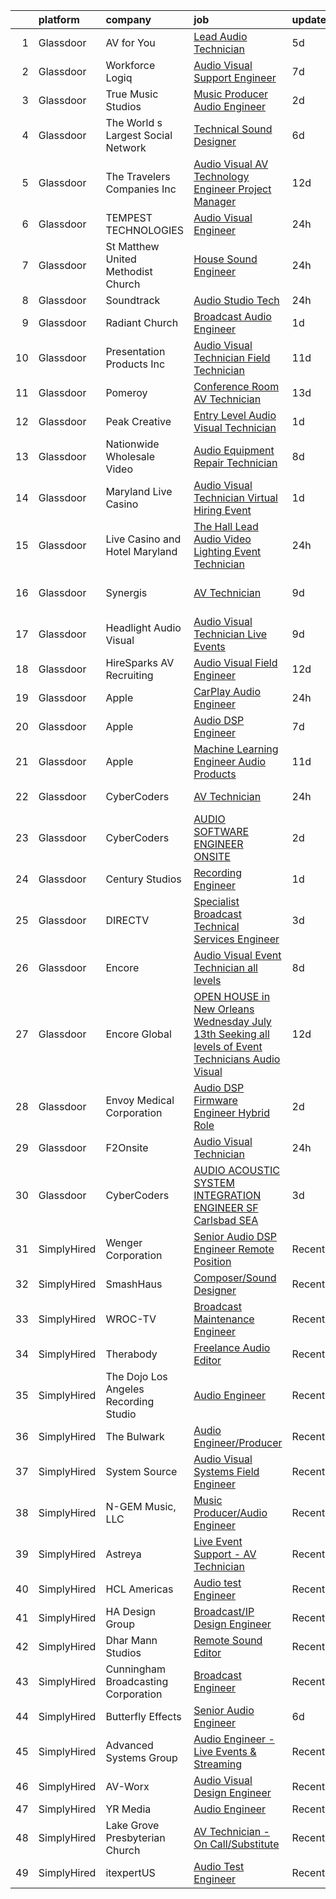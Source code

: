 

|    | platform    | company                               | job                                                                                                                                                                                                                                                                                                                                                                                                                                                                                                                                                                                                                                                                                                                                                                                                                                                                                                                                                                                                                                                                                                                                                                                                                                                                                                                                                                                                                    | update_time   | location                |
|---:|:------------|:--------------------------------------|:-----------------------------------------------------------------------------------------------------------------------------------------------------------------------------------------------------------------------------------------------------------------------------------------------------------------------------------------------------------------------------------------------------------------------------------------------------------------------------------------------------------------------------------------------------------------------------------------------------------------------------------------------------------------------------------------------------------------------------------------------------------------------------------------------------------------------------------------------------------------------------------------------------------------------------------------------------------------------------------------------------------------------------------------------------------------------------------------------------------------------------------------------------------------------------------------------------------------------------------------------------------------------------------------------------------------------------------------------------------------------------------------------------------------------|:--------------|:------------------------|
|  1 | Glassdoor   | AV for You                            | [Lead Audio Technician](https://www.glassdoor.com/partner/jobListing.htm?pos=104&ao=1110586&s=58&guid=00000181d76f78b1bbed2c522f10a7c4&src=GD_JOB_AD&t=SR&vt=w&ea=1&cs=1_452a8bc8&cb=1657176816144&jobListingId=1007977624948&cpc=8B420A8F8A096602&jrtk=3-0-1g7bmuu6jg4er801-1g7bmuu6virlr800-d8b9a1a51ef829f0--6NYlbfkN0CNayYzF1mBaI40OgT78t3Q2d9IxlwDzhsYR4HK7epYUcvSE9uhuRnTwB3XMKr-f0Rgvv7u0tMsSHb-5krd0N5ivpAVyy2OlGdjBUP7rvPa_P-t716QTD6PM-G0bycgkByYN8mDB_c-L0LFlaEyc9x47p89BzQUoPS51Ow82zM5rH30B_FOaAbLyNjI93zm2Fs4ETQaA_wVqR68MRZTt-MwrjKpfmuaoHoybmsSJHJKuGRYvpAcl9Jrd3xQ9PIcmoaZCjxil0NwwQTFlgf5a3_V1vsjlougK06Kgk5KXlAb1P8tDBgSNL4GdivLhfqBGCAg_PV0zaEsEzzDQN9ujEetoVHVZ4QLU1_SGU5k51pwcsNlM9BY7kUWIkRG5852dNZ92VRftDILz9hD2MKM1ndysZWm2IQjVux1zdYJCaJH7IvLX1vnkrxkLYgEXG_D_eTVyl2okZTMAvR0k94lOTdh0zxuIPxxL5WNd1kC-CxFTWzrAfHQvelyrAdcYjXO9Jo%3D)                                                                                                                                                                                                                                                                                                                                                                                                                                                                                                                                                         | 5d            | United States           |
|  2 | Glassdoor   | Workforce Logiq                       | [Audio Visual Support Engineer](https://www.glassdoor.com/partner/jobListing.htm?pos=121&ao=1110586&s=58&guid=00000181d76f78b1bbed2c522f10a7c4&src=GD_JOB_AD&t=SR&vt=w&cs=1_27f241cd&cb=1657176816146&jobListingId=1007970920207&cpc=F41FEAB56D215062&jrtk=3-0-1g7bmuu6jg4er801-1g7bmuu6virlr800-04138dce995ec41d--6NYlbfkN0BhgsxSwl5lo7QzTbtXQkwPrIx61OQPxpk1VFOKOTLj9cEu6ZwTgNE0TNWZoeC26IbZcNpHURef5DZcsMppFEY6s3-W9SOpR5isvCrElJQZ2rCKtj_6XPxEkJsNjUwFBeM8VMJR_fMLx5z23dqzJ-5sJCaO2moYA5hBqwpQXWjNbxf5iOJ5snHhYMyD9GRacy1ZcEaI_0eMtRrq2Htk11h_LyWyAxzYTP17m76ZUoB1oywyN6R2xRCUTjBWlL6MVlsbGm2_wGiybmQI-ODMvdkvMdbbFb6Pz-lkJA19yshNKb9a1d-VN7Ud-b377B4OJVppWdKa6-HTdzqYedc8QBhWnOP2bVffpJIqsQdiM5yd_rgl3QUo6E9EDm7VWpNuUrEG8g0GyJGZKLdZzApdEpC33-9bd1E7AbaFDGT-JcnhrE8WvaNO-4nJyHIVLyH5vAuuDXx2qkXT1-NOeR8ecG9xbXQoi6nW3-4wgvlyWQVEXaqgDwWyxAqKyYbj8A6FKg_0edjpD9SPrhnah7r5RVquRF_8j9zHVM1wuzJBaLbWsC8Blk4BGCsSII52Ifqek56eKspeLGSrdjkFqBTbIrzVVlUum6mZMs-z_IF4I5BROaEBLxgPZCa7eOEptQT3l6oykO2oyXDo6X3hyENeZGs_v-M32tGi-1UTIdAXsoz1Bw_Vid-qKxtOB7S0-cN3hTvAso830bNau0P-dEj5_va5eO_qZ8oLqJALoSrd23DdAWTl_9G5Qcng)                                                                                                                                                                                                                                                                                                    | 7d            | Newark, NJ              |
|  3 | Glassdoor   | True Music Studios                    | [Music Producer Audio Engineer](https://www.glassdoor.com/partner/jobListing.htm?pos=110&ao=1110586&s=58&guid=00000181d76f78b1bbed2c522f10a7c4&src=GD_JOB_AD&t=SR&vt=w&ea=1&cs=1_75c90386&cb=1657176816145&jobListingId=1007982844153&cpc=F7A2269C793D5877&jrtk=3-0-1g7bmuu6jg4er801-1g7bmuu6virlr800-e9ad603f9e1e1b90--6NYlbfkN0Cclaa377q9GeGOs9YARfq_eCDzB33vFgKlz5yYjo8czEdQQh3p8lYfEptMOoQyBJ7vsIfvVrQSJWNSSVEZI10H-7dZwhNuTLvz-qEP_0j4K4QBnJ4CqLCnpYSlWHbBS4qIZQgqN5MCnUg--oZJjHYXCubqSoCaROBEaetwyPCIiDI7YfS0l3UIgBx9lj3JYF3S6fpqJzDJSAR9-7Y6vZndwom5HskJLVvKG3ztbpxo0TMAx24hM05nslvGi2SdSFbN3DRG9ttnCQBENGiGg8gl3Jq8x6OBF_oXvjHwz7zHc0N606DY4_jdgFESt4T9B0K7191sY4m-N_A9-KdXT6-0Mpvb77-NqbK0FMIe_F794d-S02WdKmp3EDP9k4XrJrplquiOSwH7QBDPMU0ym5F5ESrjcoC5SnQhhGS2O7aoJ2HTNpEA9ckjt582GYemAPFUrWS2z6lvkoFnQaLOxv98x461QTFiLCCU7chozQdLlfOtNqd8ok2TFzL65OoiZ_I7horCV8ibSQ%3D%3D)                                                                                                                                                                                                                                                                                                                                                                                                                                                                                                                                   | 2d            | Smithfield, RI          |
|  4 | Glassdoor   | The World s Largest Social Network    | [Technical Sound Designer](https://www.glassdoor.com/partner/jobListing.htm?pos=129&ao=1110586&s=58&guid=00000181d76f78b1bbed2c522f10a7c4&src=GD_JOB_AD&t=SR&vt=w&ea=1&cs=1_e9c1d130&cb=1657176816147&jobListingId=1007975397724&cpc=8795CF9063CD573D&jrtk=3-0-1g7bmuu6jg4er801-1g7bmuu6virlr800-657842c4e48d542a--6NYlbfkN0DSgjPPcnEdvoK3uuxfISLALE6pB1FR7YSHOr_tSg5_QGIhoz_2VqUepdcKLBLI_zSL88PC2MXrQyC8zo8A0slZtXWrTLKNR985l-7TwPgsBaTyHdWgdVa6eqRVkqmsQUtjxbdpqpAnNBt_oMK_XWkSICRKn7Mk-tJK3MGnscNYTzVTtcjE374swuFz9rrIBbi3rNVdrLNVaSgiaCdcpdz9B-8yxHoM5qvwGTXzXYqYhyxqPZ2eV0Ewy5Hym1zYbDQ32T91x_dr6i7mBqQF91sspYz2RUF6dx_WHazYLgk4t5wDBaQYrooAtSRvUcvw46XyaGGNBhkJm8Qff2Du5naV2uFDpvjOP1e_yqkhlWqyeB_Eo55-BNNtvWflxEOCfIxNdhznSBPBBkKBuhxMIN7t1BesCGgQTMTycpUbtbpI1MX7tyKrqzTR4n-UfqlsesQXc8D5kKCYGy5gtdZW_sR9Wh6zOeMk53w0l5pRca9Nrued8Wqunh9DdxyLHVNb0cARfzk09mE1dNNPc5EczDYYuxYHv6_xKC81q1_oX2ExtuZtl_9GHGkeXg2pURL4k_xmyA5VZ-SBig%3D%3D)                                                                                                                                                                                                                                                                                                                                                                                                                                                                        | 6d            | Los Angeles, CA         |
|  5 | Glassdoor   | The Travelers Companies  Inc          | [Audio Visual  AV  Technology Engineer  Project Manager ](https://www.glassdoor.com/partner/jobListing.htm?pos=111&ao=1110586&s=58&guid=00000181d76f78b1bbed2c522f10a7c4&src=GD_JOB_AD&t=SR&vt=w&cs=1_75e12547&cb=1657176816145&jobListingId=1007962119256&cpc=21001CD36CB5FE0E&jrtk=3-0-1g7bmuu6jg4er801-1g7bmuu6virlr800-9157db76399edcec--6NYlbfkN0DwhCR4mE7Dx-CLhz4PI5BhfvPze6ywMzhMsBH5psjCE2akgMDjbc7mgQRF-OO2fE77lmnsitHlMYe71DgCkOAXZbjW_MU9NoF73Rz7QR4gynPML1oO3IhXy6i7KhHOCo_-HDw9Kx3MAhhfqDomPSpYcsyzxPKpoyH0P8Wtxhv9lghcapDdNlyBMSgJukyXz3tuWDGXf68mPuU8Q4_EhDJOK7syWqxJBhB4y3rGBGs9kDhfgCorubOz5NadkjkdAGWOhYmTetOeN1HJiI_3irP4pXbVTrnGWrGzObtVfaUWw-q3ANYIazKPkwW48UKqqyfQ4lvkrqpuHRJk3kynhtXpm1zc7Vq504ch1kOD-QLWlxbv9j1pGN5H8Nl7jrWG_uIUzZBoZg9M4_gsdIBB4gnZbKUJIVKHzERBMlxQHv4j8qZwflagyjoo-bFOb2gYZ9iBHZjRDizvg386Bb67nGKJWnkqMYbIKq5A16Enblv1dhPwN6MS3aIZzMtiWLPGTTHJRi6xfZ2zGtUaUbv81afVGkwc3q20sffjlIsEMNuLsO6JCogiAXY6CUwgx_VQZlNRK8g_-NGZg4aIytmG2Q1F6_Kq5_IfAMFjf19bL1gxc4nJi5hSwj5U)                                                                                                                                                                                                                                                                                                                                                                                                          | 12d           | Hartford, CT            |
|  6 | Glassdoor   | TEMPEST TECHNOLOGIES                  | [Audio Visual Engineer](https://www.glassdoor.com/partner/jobListing.htm?pos=105&ao=1110586&s=58&guid=00000181d76f78b1bbed2c522f10a7c4&src=GD_JOB_AD&t=SR&vt=w&ea=1&cs=1_e9e03f0f&cb=1657176816144&jobListingId=1007987919066&cpc=9B9B026AC90BB95E&jrtk=3-0-1g7bmuu6jg4er801-1g7bmuu6virlr800-691d1b543fc1f0e0--6NYlbfkN0BBGG9LMNqL16EzDx9S3nKk4b6IwprgSJginr0DZD_oWwIUlrrUOnxW0sde15Xq9nuVBGxjQzm21drbsfVwgjm3kjuOGNcg7NhT7OUwJ2y4gfBTIYQp4EQh0nM_eJPaA2pSdZKsr8Th2GlZPi7OTiHZuuXb4dasGqgyqv9PPGpSCTyUC4w6WlQe7S-Cxd3i5c8gS4-Oe7NiGsP7OwpCnhiffoDocDpqxgvHTGKsyyFygRnnds7t9nt9XsvMqURMYxzu4AcoXcK-GNNuYTrDtq6qGVzp-qTDsszLQhe1CNDMG2zX7-vDqVeUW4Y-RVqg6xN5W4EKpJYPpEo_46Bcr3OHjuKtS8NdJQlvzQDi3HCP_ZjpKtQhJmpb0lQTPGfWMtPU_n5i6XG2l90vnWF0bIUsxc-_dI7OHNZEV4UZ8BJLVHGIb5N7te73UoQ0s7FQBlZnKtq4VtPmI7Oww7C6RqcMq7afWr5-xaJaUDwBxYFSLBW5Uu78RvxGyNNo7tVIBSU1sMtFLF4wiA%3D%3D)                                                                                                                                                                                                                                                                                                                                                                                                                                                                                                                                           | 24h           | Issaquah, WA            |
|  7 | Glassdoor   | St  Matthew United Methodist Church   | [House Sound Engineer](https://www.glassdoor.com/partner/jobListing.htm?pos=107&ao=1110586&s=58&guid=00000181d76f78b1bbed2c522f10a7c4&src=GD_JOB_AD&t=SR&vt=w&ea=1&cs=1_e5e6b3a6&cb=1657176816144&jobListingId=1007987696103&cpc=CAF32EB92433BC76&jrtk=3-0-1g7bmuu6jg4er801-1g7bmuu6virlr800-e02605d2229f6e21--6NYlbfkN0DeyJ4CP5CzwT7broxeUwKBt3co1QwKwWitRQqJu2WRZ8WbzOPgHeCMVCJiBN4gdflLkq0eI4jWaarqyYzbPMIZPeOqj5jQDHOTcZuKGJiF5rH5olFcnKcVCcqlxjAAgjGoK-J1-WTii0UNgXwxsO9qIfk1eDCk4vqTRAdzYxUVCC6p18B-ngQd3wxA4f3y9NOl3BXCgkPgpLyEglKhYtkBv4ZJhIFBMVZanub1rcQ_sYrIz7QXOD0AURlkvQRxIxJoDWriD_Xv_fQcjHzL_GZsuH_XWARtqTaYzu_oBQHf3psqNpLHBbc0sdOhcCZJ8i-8XbQEMZbZw2jE33Ut3rFR3FOO3a1PjYmf2yApdJJv9kc9ojT-ZeTOfTM_xN_boRjEezzgAnVtrqpkoaGfPXoTQDBl6yNn_ycyz5Pw3jYQrvP2fpmewuYG2hl0PKR9E3gmA5R-S40tJPgu-2DUd8NfvhNidxNoMziHl92dxqPnf9eKZ7M9eIXPuYh6fHvK0DLG432pzbwSEA%3D%3D)                                                                                                                                                                                                                                                                                                                                                                                                                                                                                                                                            | 24h           | Belleville, IL          |
|  8 | Glassdoor   | Soundtrack                            | [Audio Studio Tech](https://www.glassdoor.com/partner/jobListing.htm?pos=108&ao=1110586&s=58&guid=00000181d76f78b1bbed2c522f10a7c4&src=GD_JOB_AD&t=SR&vt=w&ea=1&cs=1_0bdb7481&cb=1657176816144&jobListingId=1007987555833&cpc=A1F772DE77098288&jrtk=3-0-1g7bmuu6jg4er801-1g7bmuu6virlr800-33cf8d6c4004d8dd--6NYlbfkN0DeXU0vMxLyKhfauY-dgUBa_3v1DHLtGGo4EP_Dl8CiY0U2FbFCTSNbmd0gaUmb010zPH12Zz1DwizMbSE_VwR-CpuyNaVTb6sGPLfp3NKCFuZmHNHyPCZdivsjgPunqQOWDN2R4ZPN0N8imT8bD9TJfb0L4Zlt5jG1YfHPPJ9zBDXIslw1d5TXoadVJu_Zn7t2bcYDnZO9BoxliDasf8Hh8UgjtXYcuUm5t4D3LibHBx82FrNOo2kki8BuzQjGBDUG_wXUo_bBl4_ZUr6P-9ChmQdyWQefN4tXr7pGL2DjiRIgjoXJpmqgDgK-HhHU4PHWTLRQF7GY3XoOTmMkg-CYGT_Wl5P-1ND27ADafYc5Y1l98K03DAHiJHCfPhzXkRhe9sjjGw5Zwc1ldfpi7pVEzW03eEITSMY2tft8EBUqkJ4E950Ku2Wfwxbh_9PlXKg7ClfB-GoICtqe2SLQIiQx33xqzPyl2LRfjtH-FqH1CWrrAV-YKZ7j5QM4_HIvZ2puope6VvlS3g%3D%3D)                                                                                                                                                                                                                                                                                                                                                                                                                                                                                                                                               | 24h           | Boston, MA              |
|  9 | Glassdoor   | Radiant Church                        | [Broadcast Audio Engineer](https://www.glassdoor.com/partner/jobListing.htm?pos=101&ao=1110586&s=58&guid=00000181d76f78b1bbed2c522f10a7c4&src=GD_JOB_AD&t=SR&vt=w&ea=1&cs=1_befa8e8d&cb=1657176816143&jobListingId=1007984626320&cpc=23F39E5DB52D8DE4&jrtk=3-0-1g7bmuu6jg4er801-1g7bmuu6virlr800-4836f4a8d381d79c--6NYlbfkN0CwJTtt1aHfofY1pFW6gTxq81o6kqJz-JZAokkyHztwr8PXZBwxMqUhsfw7X6X-IAzhZs2zkteDCtR6N65Yscf0gd-Y7DImsSP6dxvdiziTBCjH4bfUs1tWaWQL_svIB7Msva420TJjK3HSuqVjxnMsmq7DH_j8-1XejxlNmwMqsVqvwPgm3eNPihhBGFEeAxLfdqKtx0h6GWJSwDu78CjkG5XXRyPYuQETX-37qc2vvIDXkrhFXJz5C0SZelXl4iDZB5H_ph1OvPp8zEgL8r_qjzQ_5w10IMe-bMNf9IWqI4XmIXZsXmHUKx0pLXv-KOXliT4GmGhAnGe2Tdi8aAQWcAqwERyAJ_hIXtqnM4u-v-3jElgSM1mVYcyV5axVvqav5ODQZ1JqBNyP650xgxAMNmsB_ztUdWCdrFChm75atp3NqFTOm1zNJBRxXTT_wRvUi0KMLEcsAaokhqUq8vYL8mbQhwyoib_wIZybhysJ7qliyiPgypMfwBSo3QTxNV6Ar-sNwN3a9w%3D%3D)                                                                                                                                                                                                                                                                                                                                                                                                                                                                                                                                        | 1d            | Tampa, FL               |
| 10 | Glassdoor   | Presentation Products Inc             | [Audio Visual Technician  Field Technician ](https://www.glassdoor.com/partner/jobListing.htm?pos=113&ao=1110586&s=58&guid=00000181d76f78b1bbed2c522f10a7c4&src=GD_JOB_AD&t=SR&vt=w&ea=1&cs=1_16ac8105&cb=1657176816145&jobListingId=1007963584642&cpc=0A88B0016E52E137&jrtk=3-0-1g7bmuu6jg4er801-1g7bmuu6virlr800-87fd261b47411213--6NYlbfkN0DukAwDndutArnS8OT3znlJ-TW2KpK_7rZjO0LfXc6UVL6YByrmn0wnzf-pSzGBKpOh0ekkcZeprlJlEmuP8EGK66V1X-r1R5-WDMQ0sHzTxH4X5jcv5AvENv0ufriTabV-PCWd5dDXNGwRQTR9a3Pr-BryomIQEa2X0J_oCqecUMKgJ4DPA49RL562B_2urOgnI1g2O8UtYURVwkfAd94hJc5QvUaU0vue26Zazocu4EjhK52FZooeKvjVM7NSiPMZvq5uRslajoyQGhcfKrH1kxI9m9_6VhFxSHTpIzakISRibBGk_k46nsD_Hsv2105SmOA8pQWtUzCTbSCAEeqdabefmgOysVLvuDvv7d8oh5Q44sxEAhHdt39old9_3VBisJAgFge9R8MQeSG5PUhZOCV3HuHB5q-N3HLdLFnauw2wlfK-TaYtpuTcageACcA-qtD5aMBHo40yM2hKZ0VE2G7ba780Q1QJaVR6m4W829J35aekOAiVP8cPUKDmNgfWUIhg-Vko_06uQ4MwtKkPmKKmYLS35H0%3D)                                                                                                                                                                                                                                                                                                                                                                                                                                                                                                    | 11d           | New York, NY            |
| 11 | Glassdoor   | Pomeroy                               | [Conference Room AV Technician](https://www.glassdoor.com/partner/jobListing.htm?pos=122&ao=1110586&s=58&guid=00000181d76f78b1bbed2c522f10a7c4&src=GD_JOB_AD&t=SR&vt=w&ea=1&cs=1_5e4631d3&cb=1657176816147&jobListingId=1007959780330&cpc=5EFBB0462F9C6B7A&jrtk=3-0-1g7bmuu6jg4er801-1g7bmuu6virlr800-dbee7c5379e71157--6NYlbfkN0D5SOSjBQnt-biVG4QfmhuhGy-fN04FkfVxiViWqSq7Ud8o3kdrjYe1m6tPSntfjfc5FEIFPckP0dMe-x56BRFesKCiF6S-PG4jiw5tMmE4TvfuvkOiKp7OWDv_CkTV6q79VuiMuHEp_-vEvDrDZefb66KrmyvdxQp7eBzBvgdYkq4sQwKfZsNvg6SFFaZdoSmQ5qEsJbkGdQV3tsJYyMQbqesCy_XZ-22OTXfdHgJXnByogLANHFy4On1p57vggNmNHFKjFl3sEafR6wSa2X_QSBbDZSLzd2RTx6rK9QIPPHOdQSeQsx_kAoqk4iwWshlFBngv1hd13kzKqMMEpvyqRrQPqn48Voi4XF2amqihHX06X50SACw4V-EJ4wnq6i-TD7dIvPlkKd9GeWZagzEI_mAYdKCLkM4M45X__2MLzVWqyMCRuOOPQu9MQmsFkNHTAMuW-BckbLJwNGb-Pp4y6n4FiJk7liPUGoiggNBPy1BIpgE_7dr6UAPCVHdOZomstvfbXviscw%3D%3D)                                                                                                                                                                                                                                                                                                                                                                                                                                                                                                                                   | 13d           | New York, NY            |
| 12 | Glassdoor   | Peak Creative                         | [Entry Level Audio Visual Technician](https://www.glassdoor.com/partner/jobListing.htm?pos=112&ao=1110586&s=58&guid=00000181d76f78b1bbed2c522f10a7c4&src=GD_JOB_AD&t=SR&vt=w&ea=1&cs=1_a4fcc969&cb=1657176816145&jobListingId=1007985332216&cpc=56632219D727AB75&jrtk=3-0-1g7bmuu6jg4er801-1g7bmuu6virlr800-774e777eca383e7f--6NYlbfkN0A4hgeKHdLyHgzaskNEvl2xXMVaueUT71iJOYpLYISQUHyZh2WxViHTLEAbwgzh4d4yO1deqzmp2RkKHIOHjxH56XwQ2hadD88dEdCqb1pyUAnWGzltOsbbZ1KTJdbbgxhq1B00JNRp7soA0BZBHffsfcpewfMUu5Z-KPJUhZLFWmrPX-jt7DkyIW-bHlC8VSNIp-uf3pMYwiHfa2l3nKMU4jZ9Zs5Z96Tyhh3oFAjKz16bx9vsk6cyQg3CrSLOwp9zi5W44yi0-lilsx7tbsWWPe4jrcqc3id7eIV0FWKxu7r72KYk7MKFT8NuzrSibBRJtSJ078QWfZko2-M7VLJDzzbID8abS1P1eVwzhfDII9t7Ex0qpvClPEsAcUNL8THwn-ffSNgomidPL3StXae2nBe-WSqjWQwAzRRBKSCeYtFtLzle6OehkiG0lV-io00KttGAfH8gbYVNYvbinov8W47Nk3slL0DBzvQYb-mEzod2TeSfhAn5TqNAkCuZ8422U-3Ie4Bmag%3D%3D)                                                                                                                                                                                                                                                                                                                                                                                                                                                                                                                             | 1d            | Bellevue, WA            |
| 13 | Glassdoor   | Nationwide Wholesale Video            | [Audio Equipment Repair Technician](https://www.glassdoor.com/partner/jobListing.htm?pos=109&ao=1110586&s=58&guid=00000181d76f78b1bbed2c522f10a7c4&src=GD_JOB_AD&t=SR&vt=w&ea=1&cs=1_77163815&cb=1657176816145&jobListingId=1007969005084&cpc=4F6831AEBD53791F&jrtk=3-0-1g7bmuu6jg4er801-1g7bmuu6virlr800-311c3b332fab6717--6NYlbfkN0AtR68e5gWpPxoovZgA7Udo-dcymoK0NpHFMpIgh7LYz6NI_0tDLsjhK34OJpox6uORBnVYIV02K8DO8T2UYR69Lj4Vnwn2q-TXnH8BL5RGDr19g-BogP49zL9qWqGuf1B9V_plTV3vv8adivBCEO9jjAk34P7qEDzofyre8dtRuqpImTdMsEdjyzVgvwIhq8X8pv1Ez5DQkFYTgalXWx4cMIi2mOBp0jLlHZW7CN9Ws7bhtIo24dI3zGDZhPX8MgSDytPxBDj_jwA_23VnRl_FwNW5OhwGkIVQ4-0rkJPYmFhulqBZx8ebz3T0LT8c0o19mgmFt_eBZgUgq_o7Ih6AsFV3yGs3QbhQZJpFOU_uTntS2acakx0NlK1It6vmi4OWdmL4zmTiOiobZOLqBcoNFBcN9fce4pXYzgYbv39qzKGvZ_a4PoCJsNu_hIcsiWzZfCKBTtXdVXHyvwEO0GQmECStFfAMDbvRxnRV3StS5ak7krYwW26JEZZRWHMRqA3vtaPfRoQmQYF5UX0m_MdK)                                                                                                                                                                                                                                                                                                                                                                                                                                                                                                                           | 8d            | Wixom, MI               |
| 14 | Glassdoor   | Maryland Live  Casino                 | [Audio Visual Technician Virtual Hiring Event](https://www.glassdoor.com/partner/jobListing.htm?pos=117&ao=1110586&s=58&guid=00000181d76f78b1bbed2c522f10a7c4&src=GD_JOB_AD&t=SR&vt=w&cs=1_c7689784&cb=1657176816145&jobListingId=1007985568848&cpc=E773D000C9BC26FA&jrtk=3-0-1g7bmuu6jg4er801-1g7bmuu6virlr800-7a10b1f684816855--6NYlbfkN0Btxs39KmTzjw_u_hUXcyTcLpNeUj18C2Nw5A7DCW0FWKwFVAaSG6fOeo-Ycw7Ui2v0Zqq7CQ83SISR5tcaOJf2wDDUU6_ipYyoLDTcsIcYPnV-r0gW47neIKdHicpqsI_ZJ5ThJ1xaLpvA2kM58gXkxGiBN9MMU0OEWpaC4pT7xqAGMmfaIp_G66Cfot9r247mLqBXNn2wuIiPg7ozusFuV8SEWjcn3FfCznb5OQ3D2XM4aUSqBX6lLFwMXKFr4UWVJq5CZCdY0R_1_eurEr7HCpTcbxeCni_rhy44dfn2d1_ZucGSe6m121pAuf2jeqxBmuocyRMjwq3CPwETUpGiAC1uJ_1nppUCk6sYhxWad1yBW80LxBbCwDwDyikAwW0ABQO602foz0ny33mBr-RJ79cSLjVzNhdNEd3odGt-JUhyxwJITa-isn2Ucr_leBeEEo1njib-iUWvpIyHLCzQJxcdCZnSuRIGjh-HHttEp3wOwR94oXXBebzsR8oaP-I2oXAszbWbCTrIpbPr4ZLM6Gn1LR-eyFDiG70pm9QU5hhnMMnoTeb6dA5MljOHV6Z6zLbGUiB2BLksmRra8YFzdrWwiXXDSJz_ewiscr6hwkDW6lrcLFZ3gY2pYAcg2kMWYWzP7I25ORhAsppEQ-dt0EglT-RFezZ7Xc4E3ye5C72fAMzqknoDF9Oyt5Xo286p-wDVxzNp_pJtede6HDBcRBJRJdAV4pF635uQgr5JoA%3D%3D)                                                                                                                                                                                                                                                                                         | 1d            | Hanover, MD             |
| 15 | Glassdoor   | Live  Casino and Hotel Maryland       | [The Hall Lead Audio Video Lighting Event Technician](https://www.glassdoor.com/partner/jobListing.htm?pos=114&ao=1110586&s=58&guid=00000181d76f78b1bbed2c522f10a7c4&src=GD_JOB_AD&t=SR&vt=w&cs=1_2c506d26&cb=1657176816145&jobListingId=1007986717035&cpc=D99DB9A39DE67464&jrtk=3-0-1g7bmuu6jg4er801-1g7bmuu6virlr800-15fa7f2ecea96249--6NYlbfkN0CEuONQZV2qrcD1IoTqacEJXwDNCJzu0NozpiAFTl9kBgXwRa5iS3Wi7vxzEILZlAlk395ov8IQ7fK_YycI-Pcuy-A25R7lJk1XAF-DCxmCpQq-pYP1T7ZiGzHErr1q998vmMM31r4wOtjqbDU7BWjaHiC61vcUx00jQ9skSV4On3GjfZVXv-ZF_XjWKRj89u7j1K6pCCsKtx_mmk9UiqqefHMSWNCr-2HhKmOv24Xg08VuDKCMiiIdhv8YLXpwizT9FqxWU-QquW2ptW7evmJ6TNcrXZIXERSQSZmgsQQlihY5hZIjbeTLEvZ3yWmvWXBDeT0RvN3NT2ZCHmRlVtAFk0p_Wb7-EM0AxwQ7Hq0XIlejr4sVkIHpCIm2bwhCwgcaIYdzG_om9t8gHkeCR8Ab30AuhBBUiH3aiBMyLziO-A1VDtE1yho7mdWm9PAefaspObcbnHbET_LAgteaIxSxU1UdIV7y8seHpnm1T02mjvrdQwcr6EoOVq9LTS6fhSDp4otKjqbVPFroMxQ6AMzZgaAmVKoQgVMQIhJSlmLjQIwF-RogGP4LxrGUHVo1u0ur5poAXfutEL5XsoYhX6uKubIMnnF7rOvTZLFaJcVxoh1bHo7IaBbK0i3fWOSkqx7yQOwuo89tDVPH052FstR2Q82yYOmWMzBqi_MfATF5sG01QxFtal-QH84MGqu10eKMQ4t2XSg1ty86jpWUGPhilJQgRicHtgSYKSmsy22O04m-mOuoOy7ILgTSVP_hBLPUaAIMRRXqhT_ry-6J1V8i6YImxd3gieuXxxfVBEab8_0DHVQzEGAq)                                                                                                                                                                                                              | 24h           | Hanover, MD             |
| 16 | Glassdoor   | Synergis                              | [AV Technician](https://www.glassdoor.com/partner/jobListing.htm?pos=120&ao=1110586&s=58&guid=00000181d76f78b1bbed2c522f10a7c4&src=GD_JOB_AD&t=SR&vt=w&ea=1&cs=1_5b9b4d60&cb=1657176816146&jobListingId=1007965639465&cpc=56632219D727AB75&jrtk=3-0-1g7bmuu6jg4er801-1g7bmuu6virlr800-fd7598da33a9b4dc--6NYlbfkN0DW_ZuMbP_m-EQUZBg93ahRtEkkdXdviKhoJnsIHoZm_Bzf5R8b_260hvBh4tWqlvgqo6wCE_8qbFSVyl993sxKCw4m3d2tCKabk4UKSO3vk3r6ER3zZvnP057MWuQwpMS44v0nRhzMCdA1EAdQtt6axGp5efKVy8YgsP8l30hOo6bmpieE8-lgEWYV7n5uVEq7oTpEmGuNS_1LrSCQx_FU6vUCkn5SWhqRcSTJAGQSTwYRZ4u5upI54FNolXorVFYMaEmA8eU28JJAjP0My33LM4YYcZeS7ksHGQ4I0JXBMUQY9JnFleY0XzSN5i_t1sY2zHujlIOPi-Qzy8EzgqzRjUYrmfQlwJVnevNbU66TPvrcBqRSJp6YhM8svuSFqGOEseNuCdaQaY4dk06YsNK2EGPSgC3QnIi28Gv1AQEITwtBXb1KQRbGSxBdKmCAGqdCzV5GSjdSX-DM_EU2tWtNmvuEYgYdBnT3u5sHxaxvkXanad0G5qeYI7s-nMlFujE%3D)                                                                                                                                                                                                                                                                                                                                                                                                                                                                                                                                                                 | 9d            | San Francisco, CA       |
| 17 | Glassdoor   | Headlight Audio Visual                | [Audio Visual Technician  Live Events](https://www.glassdoor.com/partner/jobListing.htm?pos=103&ao=1110586&s=58&guid=00000181d76f78b1bbed2c522f10a7c4&src=GD_JOB_AD&t=SR&vt=w&ea=1&cs=1_13562107&cb=1657176816144&jobListingId=1007965905954&cpc=25939720E3C1BA99&jrtk=3-0-1g7bmuu6jg4er801-1g7bmuu6virlr800-7c1758b197773256--6NYlbfkN0D5EoDI19pzLD_ZoAvoqM1-O9qeTV9KvYbDAr1-bMzVceZA0cQEimOqcpBHtyKcLlYQIaWwud5xNY_QtwgDZG2ffSmPv3n_r7Kp18XyPDPZoWDXKp3bjjtHOIqgBJnvYKW442XP3DU0WEGv5rV-aa6zNa0rMEWIE7AO-GCxfTV-FQ0P8_vRjxeJ2syUAJomBtppZUXg9jr5Lq6neURemEhbfDweqimaCsnibvFCX0SoNV-dWQx8QaeyX8118dZ-SzoKBqNZvxrOy_0DOpXV-05IoABS7OH6T9CGDQvZ6oU2cgEuJPuK6i4wGF3ym4GL_kXT9rVKaZRvSwzhPJ3VqHcNrcKZr1_8Q6BWfNpMKoolk0OHIRHFw64uUe0Hcw-KAeJcp8SCWxRbey8qg44Egml8CfiM_ZG_EnbK6PpmAkA9mBee5UkUnMvLyIT-fkda7_272As61MY0ynZcBh2nrzakStrt-zhye2Fd5biFToSFTMFUP87ETZl_YdMNVRocGRj_6bzQXcGb8xIM29DTyrS1FRMUPFf21Tc%3D)                                                                                                                                                                                                                                                                                                                                                                                                                                                                                                          | 9d            | Portland, ME            |
| 18 | Glassdoor   | HireSparks AV Recruiting              | [Audio Visual Field Engineer](https://www.glassdoor.com/partner/jobListing.htm?pos=125&ao=1110586&s=58&guid=00000181d76f78b1bbed2c522f10a7c4&src=GD_JOB_AD&t=SR&vt=w&ea=1&cs=1_19500816&cb=1657176816147&jobListingId=1007962002860&cpc=217C45A42544DB93&jrtk=3-0-1g7bmuu6jg4er801-1g7bmuu6virlr800-81184c844dfa92f3--6NYlbfkN0CgISsLKYw0qJRFWluNVVgIYeD3xM8qesrjCvAKwjwwKRSQqxAUlElEhVVO1a0J4UkA37poQgjbZY1QnDTPT4wS0_E0_dOPhz9b7tU5JjqzJS1dMLA1AzCzxnGbsVx9aUqbHR8up0zyA7HgNw_mohGK8b_MkA3gUE-1OV1kvumezIQA3fLQjC3MZmndA_s6r_Rt0-UiMnVXx24M2sGzHiX_QNMjWQPdMKODXkNehGUPYoZbRQ0D8hjJoL5_vOS6zEtVs5M3xxrhhPfwoA2_dti49W4Drr4kyG_udoX9vqHcASqp0ic-7PVBlagBtAJ_uluHHDley3IladIlSQKeuWbHdvFIqerkAEsIH5TOsGoB3miuUtV1Q8XrFQYfq1cg_xXsO50D_hP8QI11Y9GdLPH6NT3eFv3zuJYon1bUsgDJUtdNWXwizrYXKrjTlXdUGXC3IM1WUNRItXYp-U9Zfx9AczjcWhogRfX2iGQeRDmdfoVtXuMAtk_5yexmG_jyy7S1jC-dLB7hC-V0J-7ok6gq)                                                                                                                                                                                                                                                                                                                                                                                                                                                                                                                                 | 12d           | Washington, DC          |
| 19 | Glassdoor   | Apple                                 | [CarPlay Audio Engineer](https://www.glassdoor.com/partner/jobListing.htm?pos=119&ao=1110586&s=58&guid=00000181d76f78b1bbed2c522f10a7c4&src=GD_JOB_AD&t=SR&vt=w&cs=1_fc3abb3b&cb=1657176816146&jobListingId=1007988604857&cpc=F41FEAB56D215062&jrtk=3-0-1g7bmuu6jg4er801-1g7bmuu6virlr800-7aa30b78084fdf02--6NYlbfkN0BvKrLyj5gPmtZO9T8euul8TCxuuKNOtzRJOomxnwSEodTz2Bc-sPZlt2Zgji_QUXHm5gyoIT_Mztd0717o-bWxu__rngjRigbrzFgwMe57thp_HAy0guYrPX05nCSAA5Zd5Pw7hbZkRQ4ntthYz3Pg1g5rOfa8OueFUwg5JKb-JmnuP8WtmTboPjheOVMkC-dDI2EeYzKJG0-J8V02v2cBqyWaIzXaJSipf6lNnP0o7pxmnEfRr6IjlG8J5ht1Kl2DK53Ukw6NP-9C4P1xeOV8kmhBGvzooclpUnflpHpucxXs8F_8yiaq9XZHmbvlEedV8v2ndtpnAgkbWUUi6ZLUmasfAZcXNpoY729ojdtorPbbewDSnY8t7WF1al1dWg89Cg_KDxUKJUfnsHvCnYs4YJ3fm_YG2B6EDeamlkG1sKAWa30a_aFSJuJaz1DDpbIXLHjhOtoL6IfwxlbIUJyYtovlBS5Ohh1rG6Orpxjy2E-oYmV8yrFw6b6d-9CPfz9UsKZEvy6D-wR1t1VT9zdI-jzLBsdSYy6YRkOWQniZDEqifRVP7mrk8qJeRx9Na64FZPs7zT55Zr5_irNBZ3zez67YIzuitus5KXxkBFYIytb75GEpUYQzxzp0JaBmUGsZM7TvhDwZ8_45JFmr424cJhLej5NdT4gUwGWGLWIDN6bNlbKFJOuVW-y4nAko3PvsNwY7BdfivU0pNBVyiPsk5MaQI8dBY4fnLasQAGaCxNdxYvKkqqp_AbkUpsUcSaTUaFUJnV6K4NCY3jBFOu1uJK-IO-nYBcjrCJJnzska66suSJUwsiIs6-Xl7E_B2oPPMO3vzH2ghCE-08UbzzeAfNoPWsthmeUJl0HPli8GMLLGyH6kphTsQYfTczEBfj1hUJKJcYWFFGiDeQKeWSj3B13X6JpLG3KTo_Svtjutbf4By5P0ODSGBLIxHnjm365fhhgphbiC4g%3D%3D)                                                                               | 24h           | Cupertino, CA           |
| 20 | Glassdoor   | Apple                                 | [Audio DSP Engineer](https://www.glassdoor.com/partner/jobListing.htm?pos=118&ao=1110586&s=58&guid=00000181d76f78b1bbed2c522f10a7c4&src=GD_JOB_AD&t=SR&vt=w&cs=1_cca5243d&cb=1657176816146&jobListingId=1007970094257&cpc=AC285F3A3ECA6BB0&jrtk=3-0-1g7bmuu6jg4er801-1g7bmuu6virlr800-c3a61125cf6b7ee1--6NYlbfkN0BvKrLyj5gPmtZO9T8euul8TCxuuKNOtzRJOomxnwSEodTz2Bc-sPZlt2Zgji_QUXGiuRh9ISVi1yXfoi4KdYVy_-NmHbwP0kF9DbxmkreV3slSApOG5ykhYULf8iWy3-AJbx2AmRSR5un8re6dw_4UFsU6HHr4aIAogrDNTybCeI0ve0K7NIko_-gmAe1KSR0xW7s2vV5WWlbg8tBEt2YX8I6Qd8AJ7qKgRcGz65ceDHsI1rET4BOJkZj3jELPMyKvticgL6kr4PX-GjLeOGKfi4WVDCC4u_i7jOtoOmO1AAPl4DRjF8qUSXBbBMjMxPgOPeT4Jgk4vMQmt-8GjHZOtQn9AKXelubwdd3MmWg3WTLF_YEHYgvk3ZZ03BU1DAjGGEW1SDaVjhyzO2FKy5CWThDeUlB_iqttctwaCUa6PsOSoyZHXybKrsl7X5r9yNbDq89qqZgK-dlv5SOB4KK_v1Bu2p7u6-SwdLKhrepBdm4UKkBtuboNJTQ7TJJCCA4Qp9pZaThcIiWJ8HPvXCvb1AJdtTNa-uoOJuESjueftRZVr2Xvz5SkdBNKgYFCAe82LJYS-FH6r_ejzkQ7vhu2V7-UIDgqcM2mkQ9RGfdpnSn7cys5URxHZHawEqJos1ZtymVHYNwNIokbYi55SCq4ZduEE2Sn8r-gBj7HIq-x7k3KVB5qluO5e3m6FDjlsf0jZYK8q5m5--8mAgY3xBR85N3d_jljwFJFzo3mGGn7-3G9QDcdsPiqfAgo6IsPsb8Gd2glhE5780OfsDYZ1oJ6rdaZgyb6PZ0E3G5JRTEMfU-ZHbGDLQbEu1yhwjTx4vnVDNTBFh7Ct_h9TimA4fuDHSyg51mzsh4m1ePs5VrY_fc1X8rf_fCftbmRzeBPcMAi5xeIUxBT9-RCkq_IJj4xNHYLdTSwv6GjIXweu82sDJBJeQ-MNCVYb_HoJiGobbA%3D)                                                                                                 | 7d            | Cupertino, CA           |
| 21 | Glassdoor   | Apple                                 | [Machine Learning Engineer  Audio Products](https://www.glassdoor.com/partner/jobListing.htm?pos=116&ao=1110586&s=58&guid=00000181d76f78b1bbed2c522f10a7c4&src=GD_JOB_AD&t=SR&vt=w&cs=1_8bfa9a16&cb=1657176816145&jobListingId=1007963574780&cpc=5EFBB0462F9C6B7A&jrtk=3-0-1g7bmuu6jg4er801-1g7bmuu6virlr800-c49561d505b56c66--6NYlbfkN0BvKrLyj5gPmtZO9T8euul8TCxuuKNOtzRJOomxnwSEodTz2Bc-sPZl8WPllYOnI2hdnddGV9WK-yG4EctdurmsYwC992_5eXYIZR5lJ9xYBk_c5lstKlbpnEOWoZXcRo7NjLf_0wBQDP3kvrgQQTOpgCWfN13f-FPi62jZtSX6_QqHJ3T5ZUUxJ83Xf3xom5HoBH4XsJNUdR9Zcd1OqczRzqqVjyqwOpwCXKJCIcu2PyprxmfwqmagGloyswMxTjqmO-piP-xg6So0UsLefKUyBQRCQpKN3AKSdDa77aFGRF0vIPDdKQFCr8YH8vvy89KQOy4LeEcfXPK2PBDta95gPDvzqpvRoXlVa6WFJsVfuk8CRQoFOnYrOXgrP4bp_YpKIQleH1LcVcnHq0eZABX8rCgg_L3ATUAB9QFHHNhY6z87jn1DSHDSvGbfYLQtpJ19r6TzFLDJGXEPsvJQxq_v-WN0oiwdfhOpGMRHHwgOOesacUmsNO6hpqqgM1WS_Mdr0A2bcI1Ihk5RkYbc4izaUQIx5Ck4QK1uFPgu0ukQatyU9brmEubxGLBi4BukNBvHQ4V95Qxx4ivMQbtVQsQd_BCzP5rPSAKhCYAVOHFtrHpoeMk9iF9Y4XAstycJu8zTQdIoY2lEUuqOCz5NzNiDLZn8MldwrXQ5pAiRQQQg_2c67sIq8dg8AdbpZGZ-Y4hUufh0CGDC1lBlmVtoYwe26NWOTB55N7wxVLB8qH3GtPOIwtpS9xkCAAmuGWNdkewB7La1pUbX4SChNtd5saA7FEzQCO1fww0ALw0HyxSjD3s5FJ3c_Twdtvl9BywZChSHUm7WeVq2372fL6DuPpebI6ZQLvwxUJkDZH5TfyomFnfWb--iqV86iWTHzhYu2PgQzI0rV3STw4t_M5AB8HKQJ-_HeUz1cPPrLw6Z9Pct7pf_a5-J6AVgjLaA4outYCKzVKUxjXoz_8sHU1n6vB5ihQHaCoC5B702MxeCJXP8AQ%3D%3D)                            | 11d           | San Diego, CA           |
| 22 | Glassdoor   | CyberCoders                           | [AV Technician](https://www.glassdoor.com/partner/jobListing.htm?pos=128&ao=1110586&s=58&guid=00000181d76f78b1bbed2c522f10a7c4&src=GD_JOB_AD&t=SR&vt=w&ea=1&cs=1_77ff053a&cb=1657176816147&jobListingId=1007987517308&cpc=B076152010A3B66C&jrtk=3-0-1g7bmuu6jg4er801-1g7bmuu6virlr800-57c348b994197476--6NYlbfkN0CpFJQzrgRR8WqXWK1qKKEqALWJw739KlKqr2H-MSI4eoBlI4EFrmor2FYZMP3muM3OOity3yEcY8nu5eF8yDKUNSsU-RrDvJByOoZO_3w_KZJ1WtCmEHswGd8FfBKxEFK4M3ALf9j7XR5A4F7mGwNJjkg3XYGzUYi3rBsv172iHO9NyYA5-Bb0hO7r7XclgbYWaoI4Zr0uyf-Ov1H_5abY6783Oy-7YaQrnP3VS9G73rajNFA1i7l5dJX4afa0shra0OB9339Z3LFQXWwdWjZPT6CNnLw7LJ2jQLBsFM1Nd-7dfKwcwxmD3BEiPlkKYfkiofpD4rJXN20x8_JD-i3V006ydXbFKPn_G4iTDDuxD6GrQgJ_TY6F-iQEEuPZnZlTZQH21ePgEas2TshWuejxY-Zka3mhpIgzIOP13oIai6VXGwIgylsIfARlyz1uF0VQClIs-n6yfwSDHfzApvIP1T0RyO_wbVR2n8jF5F2oIDiYgsmXZM1HusNAAtNbyiMz17S-WUR3F-99vqCnbR-CP62SCwQfHgEQ00Jhgd1KU8vKQS_s6M3-IV5LO2Rwb4Yj4FMH5Rjm6nlsCohpqBBR6xFOy1Ww4D9xGujkpvjZQG59a1oZVUn73wwMTnQ5UclEPeoghoXJzw9OBems5U-eyllrt5p-wgrViGrEu0fJlPz7OiuytcBje4hJ4Gi0oDAUTR-FubtgeynPGtd36unUGftIBHZjPZZsIGs2e4fTRBTvLjsbIPif3nI3y5RXeP6hFJ3vy12ttSYpd-h3lnPriYI-M-Iug-uzcnGLs7PVobZa0WDPA_RuJyugXzTDxq4PJa-SO076zdKeLx9hKu3y-eKkTi8cbP1H8TIkjYc0u06FT8OPo4EDKctFB2IMuIumm3J1OA6lZfMBZ32tlx8dyxoAaIOzDwwVPZB1XFmJ9691VUXWv5Js2CdZNHNvlYQYZ2mRrSgUTrN-mx_MJ8OptkH9j5ZoHU12FIxFZb1Xjg%3D%3D)                                                   | 24h           | Rockaway, NJ            |
| 23 | Glassdoor   | CyberCoders                           | [AUDIO SOFTWARE ENGINEER   ONSITE](https://www.glassdoor.com/partner/jobListing.htm?pos=127&ao=1110586&s=58&guid=00000181d76f78b1bbed2c522f10a7c4&src=GD_JOB_AD&t=SR&vt=w&ea=1&cs=1_03aedab1&cb=1657176816147&jobListingId=1007982605566&cpc=47CFDC01B3F81FAC&jrtk=3-0-1g7bmuu6jg4er801-1g7bmuu6virlr800-16062b2427cf47f4--6NYlbfkN0CpFJQzrgRR8WqXWK1qKKEqALWJw739KlKqr2H-MSI4eoBlI4EFrmor2FYZMP3muM16rRhWfLOvl8w_Q8ZIS2PYrNr62g5lhgc9cXwv0uVo5bzzNHDNeV8I8YEzWfCI8tlU3Xkbj85AdPK2tbkOSaeYazyWxiMp1zri84sP_q6RvFlGmBgshparTBT9h7XdNjtF-u-A0pFffdvcMF5OJyFBMtXW-m4OAYlTG8HpowSdusXfmakLAfUrZxkYHd9fKyadIHjLR870Fcsx6fEDFxTxh3RbzH13INgWKWL3bWgVlcnZ2QVjbxwcIPCHgdreapmuud9wZlyvCo5WI-vXSHC07N_O6IIzRbBHS3DN6b9t1Ye5Gc0vhKbXjDq6C3my7i-vifw0jRklbZ1PaWSHw1w4_czeVcw9l07drEHyQrbjcM7e6gCu6OINsepIe86c-2Jm-TSR72ZnMkbuZwyEsVy7cTeChNcVw6ycjuPzNUxt9h4QJHHDW3IbeSV7ebKea3EfnRVEoPbJdXmi4rm6oGbK8gcYwB9dQyp-OMDOAjJGqessQwVTnp1VlKFFvK1vUE1ijFE9CNmjMklxp2yUPr1ynecdsrdQe0x-QdXZ3lzwYeqJTP5GndTZ4CfW-100vur8frO8NEgq1IhX3dlUSoWwNLViFemX6X3-Cv5QOsyUhk9N_ivZLE9xfbUcGWSayHeS5P4ULgCo2HvPlpmfGadnlFG15qijAzuM-Yvcc_KW8b0REA5aY3x52NYooHhyXS6ssVMxmAlVx8ldQCpzBmCjQ50EtipTz4FW18iQ8KapYtqJY32aVN_BUqX0Bd-EQWsSu3KWHbRnV8ZBQQ1KsclSE7a4wOHcR4RGkCVcKo73_Dt1hCnG1RykcTfujwhS--7GyVT5rzzz3EeqGckIkulEyFBI28lbTxXfmIFtUEvh25AYUVkwf5R4NSWe81_zr2vRNCocXen8yNO1azolGVaSQz2-rP5uhZNDX9u6HuyyTQ%3D%3D)                                | 2d            | San Jose, CA            |
| 24 | Glassdoor   | Century Studios                       | [Recording Engineer](https://www.glassdoor.com/partner/jobListing.htm?pos=130&ao=1136043&s=58&guid=00000181d76f78b1bbed2c522f10a7c4&src=GD_JOB_AD&t=SR&vt=w&ea=1&cs=1_549adada&cb=1657176816147&jobListingId=1007986211604&jrtk=3-0-1g7bmuu6jg4er801-1g7bmuu6virlr800-7d1fa7505edd76ac-)                                                                                                                                                                                                                                                                                                                                                                                                                                                                                                                                                                                                                                                                                                                                                                                                                                                                                                                                                                                                                                                                                                                               | 1d            | Jacksonville, FL        |
| 25 | Glassdoor   | DIRECTV                               | [Specialist  Broadcast Technical Services Engineer](https://www.glassdoor.com/partner/jobListing.htm?pos=124&ao=1110586&s=58&guid=00000181d76f78b1bbed2c522f10a7c4&src=GD_JOB_AD&t=SR&vt=w&cs=1_ee3f94f7&cb=1657176816146&jobListingId=1007980664129&cpc=32EE424DE2B657EB&jrtk=3-0-1g7bmuu6jg4er801-1g7bmuu6virlr800-5980624318b985cd--6NYlbfkN0Bg-vCOmr41z5O6cL3bVFLNCmt4d7jQ60EdHBZU4QjMGyRF3OJkwwC0GQxq9DZ5KcgDhKdF_D3CMuOYc2V0SwMMmltng2B6Y3abTqY7-qMZFlS16rEoFZmIxtCUi-r7jxMoAx-TPmuGsIZz-v0cJ-ekvyrORiXBwZyLzbCyShltxWNLcFybIOGWvqSBdgz-TRgKVLaKXqrlQz6AkCx0WjAb42J5dRVOA6hqr76apW2jrPcn_ntpz9XJTBICq7DHKgQ9kcp_oabt5ggtb8C1kcUoZIk7NVsIubs-DFH7Ey84sfjTGCZ1tUo1A-z0ICy0GRs4EAR8LJpdd6_-emAF21ZnZvjzgSaDaZ_wNtiRNbNkBnO6ivXt7xepEdutMLpJ8H_Z6gLdA42THvd7MIrQ0tSAVFutW_cLfPsFr1R4owSxRRL7JEexbP8r)                                                                                                                                                                                                                                                                                                                                                                                                                                                                                                                                                                                                                | 3d            | Castle Rock, CO         |
| 26 | Glassdoor   | Encore                                | [Audio Visual Event Technician   all levels](https://www.glassdoor.com/partner/jobListing.htm?pos=123&ao=1110586&s=58&guid=00000181d76f78b1bbed2c522f10a7c4&src=GD_JOB_AD&t=SR&vt=w&ea=1&cs=1_058282f9&cb=1657176816147&jobListingId=1007968322413&cpc=155EB9D5185558AF&jrtk=3-0-1g7bmuu6jg4er801-1g7bmuu6virlr800-0d229057ec6fce22--6NYlbfkN0DyLD__ZQpJZwLO2s49LS2dcS2T4cy1KEhKtYr6CiU9rDnqSCKpKCxnyJDnQ9s0KfO5-3jcgJ987eQXb22bg8hyyjR6bJs-b2XUzSljgWbm7eb8H3S_kJTHRdL25_meX5-AOvWKuaJ0sA-Q8KlKtpKfOLJB4JkY2FsMFzkd0ZssHhpH7e1qze9IXTSAX5C52UvpwT5XZweOGfyBo4NlPMf3d6bkaUEBE3wIxyeGnH6iiaJYzVJ-34-5DWS0ReFU8Fk1BQQXaQyw3V5L4jva9TUSDPrUutUrATTVcoMdYaIu5wEGI_4DM7jtKI7c-ptPl0gD8actA7RDMElf117og4fB21AZ0vfxzTSjZDX-3GJZkKHgL5gVSCBUtZ0AbejCfw6Gmfz181YVHatVPyRX2BAi4vZthlTz-2otyqgFtw3j_Yvq7qKgEWFa4LIg30U_2P_9SdCVMefPDWPb0gzgbOB2c4_rbDsZRGiZlvaZUsldQhVGkM0HzN3--P46jnRFNYVYUAfJASV11PAytTnIy1O1RP_JbwzYgoOsh2c7gFiyCA%3D%3D)                                                                                                                                                                                                                                                                                                                                                                                                                                                                                      | 8d            | Nashville, TN           |
| 27 | Glassdoor   | Encore Global                         | [OPEN HOUSE in New Orleans  Wednesday  July 13th   Seeking all levels of Event Technicians Audio Visual](https://www.glassdoor.com/partner/jobListing.htm?pos=106&ao=1110586&s=58&guid=00000181d76f78b1bbed2c522f10a7c4&src=GD_JOB_AD&t=SR&vt=w&cs=1_d42388df&cb=1657176816144&jobListingId=1007961869166&cpc=0DF6DF5000F82E44&jrtk=3-0-1g7bmuu6jg4er801-1g7bmuu6virlr800-4e62b0665614b34d--6NYlbfkN0DiX9_ELqLcWvcQdAJ_mAJi2NFOxgwEdIhsd60HBEEsVHnokwncYg88s1gG51m27l67RsGGCSliUj6GlgU3-WEzT3ywkHvhfJ9yTJvA4JfrbjGKz6WQF9NShE0qDD7zGTlM_dTa45uHycAVPCnH4JBa1lhXMaG8vky3Zr6M4eHDzO3b8pqey77EMalRppPKIqJiq6WPmF1kQwe8J9pFUMofTAF5KuO-5en_rDN6ZRxe8EpAtRNglrOHDQzPLTEusgeoFroJ9Rs1lNb8IuBiFT0tR2jXxctk9VMOKfrOfmdyV-aPXC6kZiGEchqZJ-Ql4p-FlgXd9c0-PYzuV6dEM0pvhz9ZwDDJL2mbDQUh-dIoql2a00EBrNkSGzTAGlybFWzcHfmAoYrR10F3c2lgcDyovOgSC5bYkq4lz53lKL48ptE_6V79BObiAA7OPP8cWFbdJMrSKFbRyRAT6TMgfpvd6mFL_JZhPWLakKp1MluFS5ME73aUwSkD)                                                                                                                                                                                                                                                                                                                                                                                                                                                                                           | 12d           | New Orleans, LA         |
| 28 | Glassdoor   | Envoy Medical Corporation             | [Audio DSP Firmware Engineer  Hybrid Role ](https://www.glassdoor.com/partner/jobListing.htm?pos=102&ao=1110586&s=58&guid=00000181d76f78b1bbed2c522f10a7c4&src=GD_JOB_AD&t=SR&vt=w&ea=1&cs=1_91bcefa5&cb=1657176816144&jobListingId=1007982843269&cpc=5864F98DF5F2EDDE&jrtk=3-0-1g7bmuu6jg4er801-1g7bmuu6virlr800-1a8667a6952a7d3f--6NYlbfkN0C2SVAOpOeIWQkPp9EeCSLxTLheLRty2uanDx8E9nXZ3vo_i2DCYlseHe8MlqP0GQrwO9cNewLpOxVPax3blNM7tR65ucCZ_LJY0bOTgnoi3fYnvrn6CGy52bnNlpOl79nDB8WILpGyF19NTpy5P6wBcBXV3KL3xsTIiZ_23L9qdJ9WrVTiU8K0LXcy-92zjF2t1BmSqmeeyOMVksFaF3eQIsQU_ZilmqnJsrWqD79vbOK_hDN9o_ixw6D--yW9irS34eewiXzTrFTxPn-geS8V06WGA1O2e-CQ6wcEUhIruM_O4IdrRSq3V9lxij4SQc8EwTXzJ8ADX3P9K9AbRkQCujeikfeaYeOsT4Ty5wsmhebDx_18sLb1IZrg5Sny94OIozybYIM30ycsnavcH-q0xh499tZIW1zq5u0NZ6_CTqnk57tCTIbkI5YXXySXWlPUTNA31i_agLgAxOQKkz7FJ7a4_jkA_sz1p1-d8BPwONHMQd34-NpiXQrRg9z04VpHXCqOn509JsFXXF3hQ62CdpX3bltGAr0%3D)                                                                                                                                                                                                                                                                                                                                                                                                                                                                                                     | 2d            | Saint Paul, MN          |
| 29 | Glassdoor   | F2Onsite                              | [Audio Visual Technician](https://www.glassdoor.com/partner/jobListing.htm?pos=115&ao=1110586&s=58&guid=00000181d76f78b1bbed2c522f10a7c4&src=GD_JOB_AD&t=SR&vt=w&ea=1&cs=1_24f92af3&cb=1657176816145&jobListingId=1007987621076&cpc=4B86475FAF393599&jrtk=3-0-1g7bmuu6jg4er801-1g7bmuu6virlr800-e3d526bfa8e04cdc--6NYlbfkN0CzcDFs8cjNZITHzPaspPYUdxCTppyanGLeq-qEeiOFHwY2WUyAnrlCnjeVs4MGO-4dkMjDgy3tZCd7BuU0FN_C3W36qyksqIc7EGyx35opAloBCDSJLPe1rHsx0Yc_7YK9Bzaw2Kwk3vkbZpDgU-P3k62p8o35bifRbJ6lD7oduVKQcHtK4VIPNm9yYVZKBFIrJFeyOzdTikR7VRHyPkHGlOhH8q3dsW14XIMnGEUho3STwRMBXr0iA7C_zZDWC5wPWw-fk1o83AvIEa0ky8koo1LINcViLq_xiKu2qAnB70QAaYwCeDaDdmnpmWsDM7KZKao3mMW5zGbkHHg1EMFW1kq8zoCBJBnErZhRVzlIvAWVp5asAq5Mf07gkOotg-KH0ceRajTJly-q3fALgpfFFxqHzCDzTWebBtkH4sPGrPMsdVpQ3vRM_LJ47FwjRsxTFj3rlN5dRIivYmbgKVJgy8Xz4XqQULZtsjwP8pgIOPpxPBP5IOOhqvhbmTXsTH0%3D)                                                                                                                                                                                                                                                                                                                                                                                                                                                                                                                                                       | 24h           | Dallas, TX              |
| 30 | Glassdoor   | CyberCoders                           | [AUDIO   ACOUSTIC SYSTEM INTEGRATION ENGINEER  SF Carlsbad  SEA ](https://www.glassdoor.com/partner/jobListing.htm?pos=126&ao=1110586&s=58&guid=00000181d76f78b1bbed2c522f10a7c4&src=GD_JOB_AD&t=SR&vt=w&ea=1&cs=1_65cd9473&cb=1657176816147&jobListingId=1007979947698&cpc=47CFDC01B3F81FAC&jrtk=3-0-1g7bmuu6jg4er801-1g7bmuu6virlr800-50b7eeab5be3d0e1--6NYlbfkN0CpFJQzrgRR8WqXWK1qKKEqALWJw739KlKqr2H-MSI4eoBlI4EFrmor2FYZMP3muM3crcIxY9HAJ61jd14EItOWkRi9dKB7r6PLqowQZqBGEQKLNf4tdpvxJ1PRBn-LBcyuq3cNaQqt1jl1KtYltxzBCy6EgZ0tcLLCYsbj0c-iw3O5o4iNNBMA2Xscp3E4f58gn7b0tPccbc2ANMRltE3xeb82-oijLG-dJbwaRE9GTs9fapClxTBHr_oF-8KtxJonZxNHI9RmEdqk3d6liGWjWD3i5kAIARVMQjntScEfg-5Ym_47Ax5QBdzk6dttNDvI3Z7tBGqrqJV2nR7J11J0L3tL07N5-pfpVY6_6vbdSC-_Mp9vof7hGw2Q7mHJrwy2eiKKDVvoaz6m3xWb3IE-QaSttngJYPXwLrV3Yaj9-P8fbaJ26_hMr0LKC7b_FSBuZXwvO8VADSXeXbSkvHOmyuHsGytoH6bHDX92Kzcvls-GVH5RvqP_RvNKSHUVTF4wFWWuVZkNU4T2CqqXKKLXv_z030Lmiev2KHG13QDTQA1axm-_lyC72aX0jRW2ObcutJUP5JV9wDnnbvCCZiKDKRQTH9Y6iCQoOnMS35PaHDwauhp4YJxm3Ty6eDKXqVhOsGew2Vf54RinF73WVUQwhaWT_77gI7uAL40x1vAvbkYUPV4tVJjlioVTR6hYdHWC-LHeRt-mBOalvCW60uxxkEqTFOPw8M9AgAQnXFtvapy_55Dgdf09nWV3dq_ug4qDtcRxEvQFZEG5ctKDsyK2gU7efYVjYqf4cSC5HJpm9AWtfLjHDzd5WvwPCD8boIhEisSKQKpaX8K0ELkOPolnwBibQJ8C4rA8TcmVD4yjN9ou26RXfnNoQXOoZStQ8pYIS4bF7XpSm2SMmXi9O2F_JT0uuuFxGaHYWUQPmSYtdHJtu3zBPntVjg9gaKsRjBFXLUJSw9YvvZSsLCWWcHxUjTIYqTkdRqwpDX7qtLghWw%3D%3D) | 3d            | South San Francisco, CA |
| 31 | SimplyHired | Wenger Corporation                    | [Senior Audio DSP Engineer Remote Position](https://www.simplyhired.com/job/O9JwszbpsqVTW7YF7DzAeiwNL6SxllgbKC3JNsUFmtegXkgZjjj-CA?q=audio+engineer)                                                                                                                                                                                                                                                                                                                                                                                                                                                                                                                                                                                                                                                                                                                                                                                                                                                                                                                                                                                                                                                                                                                                                                                                                                                                   | Recently      | Remote                  |
| 32 | SimplyHired | SmashHaus                             | [Composer/Sound Designer](https://www.simplyhired.com/job/5TV44fqNq9OE9PTw8D83ASmeufu-2onYgJ8O5l4Y0t9TzOHHgUVKrQ?q=audio+engineer)                                                                                                                                                                                                                                                                                                                                                                                                                                                                                                                                                                                                                                                                                                                                                                                                                                                                                                                                                                                                                                                                                                                                                                                                                                                                                     | Recently      | Remote                  |
| 33 | SimplyHired | WROC-TV                               | [Broadcast Maintenance Engineer](https://www.simplyhired.com/job/65H1c8chkx4pjemUfnCICe5yHDE5HpsR2S6qbyDTSm6MpV1rbRGeJw?q=audio+engineer)                                                                                                                                                                                                                                                                                                                                                                                                                                                                                                                                                                                                                                                                                                                                                                                                                                                                                                                                                                                                                                                                                                                                                                                                                                                                              | Recently      | Rochester, NY           |
| 34 | SimplyHired | Therabody                             | [Freelance Audio Editor](https://www.simplyhired.com/job/x94Kt2PGHjhXGL6dql651HVzV_7H3ZkqwkpaKdB6PswneIM7VIrTHQ?q=audio+engineer)                                                                                                                                                                                                                                                                                                                                                                                                                                                                                                                                                                                                                                                                                                                                                                                                                                                                                                                                                                                                                                                                                                                                                                                                                                                                                      | Recently      | Los Angeles, CA         |
| 35 | SimplyHired | The Dojo Los Angeles Recording Studio | [Audio Engineer](https://www.simplyhired.com/job/iXh5sP5GVfZbtQJRk_3X9L4FWZySVyQP5ElAUVU7d2atlI1F-QEf1A?q=audio+engineer)                                                                                                                                                                                                                                                                                                                                                                                                                                                                                                                                                                                                                                                                                                                                                                                                                                                                                                                                                                                                                                                                                                                                                                                                                                                                                              | Recently      | Los Angeles, CA         |
| 36 | SimplyHired | The Bulwark                           | [Audio Engineer/Producer](https://www.simplyhired.com/job/n_62sdMl_VyX80lOQG59KPB-afVH60nnAEc0ODDMsv6ZadDCgjjCcg?q=audio+engineer)                                                                                                                                                                                                                                                                                                                                                                                                                                                                                                                                                                                                                                                                                                                                                                                                                                                                                                                                                                                                                                                                                                                                                                                                                                                                                     | Recently      | Remote                  |
| 37 | SimplyHired | System Source                         | [Audio Visual Systems Field Engineer](https://www.simplyhired.com/job/xVBqUv_Jb7WJWKXZWvKMDvPPRs-yjpNF3jAs9pIqje1SIoBa9tk9Yw?q=audio+engineer)                                                                                                                                                                                                                                                                                                                                                                                                                                                                                                                                                                                                                                                                                                                                                                                                                                                                                                                                                                                                                                                                                                                                                                                                                                                                         | Recently      | Hunt Valley, MD         |
| 38 | SimplyHired | N-GEM Music, LLC                      | [Music Producer/Audio Engineer](https://www.simplyhired.com/job/Ezwa4jEajZ7pguMTILcySEmg7Pz97pN4Z54HItsH2bknDEZXVVTfQw?q=audio+engineer)                                                                                                                                                                                                                                                                                                                                                                                                                                                                                                                                                                                                                                                                                                                                                                                                                                                                                                                                                                                                                                                                                                                                                                                                                                                                               | Recently      | Remote                  |
| 39 | SimplyHired | Astreya                               | [Live Event Support - AV Technician](https://www.simplyhired.com/job/q5iSR-UlXKA2Z3m1m3UtVMHjuyJ8M21i0x33ax9vnM4ETOY-s2Spdw?q=audio+engineer)                                                                                                                                                                                                                                                                                                                                                                                                                                                                                                                                                                                                                                                                                                                                                                                                                                                                                                                                                                                                                                                                                                                                                                                                                                                                          | Recently      | San Francisco, CA       |
| 40 | SimplyHired | HCL Americas                          | [Audio test Engineer](https://www.simplyhired.com/job/B-WvGdBe045bCJQHBamx-7tgIxnFEXRmsL_g4IKV5WPGO4yGofUCOQ?q=audio+engineer)                                                                                                                                                                                                                                                                                                                                                                                                                                                                                                                                                                                                                                                                                                                                                                                                                                                                                                                                                                                                                                                                                                                                                                                                                                                                                         | Recently      | Sunnyvale, CA           |
| 41 | SimplyHired | HA Design Group                       | [Broadcast/IP Design Engineer](https://www.simplyhired.com/job/zhhgZWf-DO_bs4uyVaD5PndjTMRWo-7-u4ftaNAl0jgW23ZSe0AuwQ?q=audio+engineer)                                                                                                                                                                                                                                                                                                                                                                                                                                                                                                                                                                                                                                                                                                                                                                                                                                                                                                                                                                                                                                                                                                                                                                                                                                                                                | Recently      | Springfield, VA         |
| 42 | SimplyHired | Dhar Mann Studios                     | [Remote Sound Editor](https://www.simplyhired.com/job/B2a-k00pt7c2FS6dflvIkCUtdiFDPqYDb5WnXLPnb8snWUzR77curA?q=audio+engineer)                                                                                                                                                                                                                                                                                                                                                                                                                                                                                                                                                                                                                                                                                                                                                                                                                                                                                                                                                                                                                                                                                                                                                                                                                                                                                         | Recently      | Burbank, CA             |
| 43 | SimplyHired | Cunningham Broadcasting Corporation   | [Broadcast Engineer](https://www.simplyhired.com/job/JieQNbx6PaS0O72d7ychTJ5jsGsflKZYvOobHB_YWy02noFYBdL1Mg?q=audio+engineer)                                                                                                                                                                                                                                                                                                                                                                                                                                                                                                                                                                                                                                                                                                                                                                                                                                                                                                                                                                                                                                                                                                                                                                                                                                                                                          | Recently      | Birmingham, AL          |
| 44 | SimplyHired | Butterfly Effects                     | [Senior Audio Engineer](https://www.simplyhired.com/job/1LbszDuE1lZq9WXuqVwhTkNWIT4r8CDP93UbYAjUc4nXIDFY2D-Xjw?q=audio+engineer)                                                                                                                                                                                                                                                                                                                                                                                                                                                                                                                                                                                                                                                                                                                                                                                                                                                                                                                                                                                                                                                                                                                                                                                                                                                                                       | 6d            | Weston, MA              |
| 45 | SimplyHired | Advanced Systems Group                | [Audio Engineer - Live Events & Streaming](https://www.simplyhired.com/job/WmBpOmQDlePGq1QsGUAyoiFFwixPwbtwvkzPJvhFXgngKOTeIv_4wg?q=audio+engineer)                                                                                                                                                                                                                                                                                                                                                                                                                                                                                                                                                                                                                                                                                                                                                                                                                                                                                                                                                                                                                                                                                                                                                                                                                                                                    | Recently      | Mountain View, CA       |
| 46 | SimplyHired | AV-Worx                               | [Audio Visual Design Engineer](https://www.simplyhired.com/job/osU1oFxAsG5nvpwq7Vu3VOvR8jX95-ApjoBOYtmfshydI0kaUq_3gw?q=audio+engineer)                                                                                                                                                                                                                                                                                                                                                                                                                                                                                                                                                                                                                                                                                                                                                                                                                                                                                                                                                                                                                                                                                                                                                                                                                                                                                | Recently      | West Palm Beach, FL     |
| 47 | SimplyHired | YR Media                              | [Audio Engineer](https://www.simplyhired.com/job/gKNBymImY7jcq4V_YGxc-U8-l1asEIaPVIC0y_fxusxmSTGrFF7yjA?q=audio+engineer)                                                                                                                                                                                                                                                                                                                                                                                                                                                                                                                                                                                                                                                                                                                                                                                                                                                                                                                                                                                                                                                                                                                                                                                                                                                                                              | Recently      | Remote                  |
| 48 | SimplyHired | Lake Grove Presbyterian Church        | [AV Technician - On Call/Substitute](https://www.simplyhired.com/job/tb9Lp_96v5nuqnhe0ZYtbeKN6hRlb-jVRHz1dLdsFAKeVM_Axvfv9Q?q=audio+engineer)                                                                                                                                                                                                                                                                                                                                                                                                                                                                                                                                                                                                                                                                                                                                                                                                                                                                                                                                                                                                                                                                                                                                                                                                                                                                          | Recently      | Lake Oswego, OR         |
| 49 | SimplyHired | itexpertUS                            | [Audio Test Engineer](https://www.simplyhired.com/job/hZKaITaq3ZA14aw2XIjPhO6t8--6xkZCXIWDFXNTHO1iaIh5L-3uAg?q=audio+engineer)                                                                                                                                                                                                                                                                                                                                                                                                                                                                                                                                                                                                                                                                                                                                                                                                                                                                                                                                                                                                                                                                                                                                                                                                                                                                                         | Recently      | Remote                  |